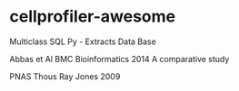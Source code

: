 # cellprofiler-awesome

Multiclass SQL Py - Extracts Data Base 

Abbas et Al BMC Bioinformatics 2014
A comparative study

PNAS Thous Ray Jones 2009



